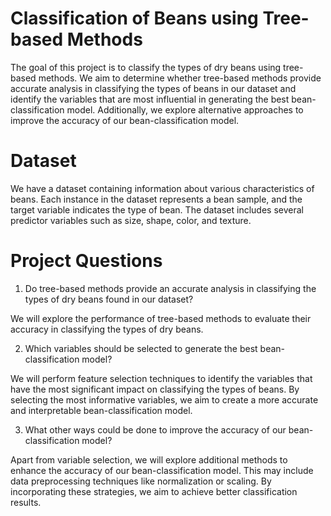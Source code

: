 # Classification of Beans using Tree-based Methods
The goal of this project is to classify the types of dry beans using tree-based methods. We aim to determine whether tree-based methods provide accurate analysis in classifying the types of beans in our dataset and identify the variables that are most influential in generating the best bean-classification model. Additionally, we explore alternative approaches to improve the accuracy of our bean-classification model.

# Dataset
We have a dataset containing information about various characteristics of beans. Each instance in the dataset represents a bean sample, and the target variable indicates the type of bean. The dataset includes several predictor variables such as size, shape, color, and texture.

# Project Questions
1. Do tree-based methods provide an accurate analysis in classifying the types of dry beans found in our dataset? 

We will explore the performance of tree-based methods to evaluate their accuracy in classifying the types of dry beans. 

2. Which variables should be selected to generate the best bean-classification model? 

We will perform feature selection techniques to identify the variables that have the most significant impact on classifying the types of beans. By selecting the most informative variables, we aim to create a more accurate and interpretable bean-classification model.

3. What other ways could be done to improve the accuracy of our bean-classification model? 

Apart from variable selection, we will explore additional methods to enhance the accuracy of our bean-classification model. This may include data preprocessing techniques like normalization or scaling. By incorporating these strategies, we aim to achieve better classification results.
